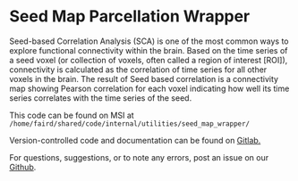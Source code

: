 # Seed Map Parcellation Wrapper

Seed-based Correlation Analysis (SCA) is one of the most common ways to explore functional connectivity within the brain. Based on the time series of a seed voxel (or collection of voxels, often called a region of interest [ROI]), connectivity is calculated as the correlation of time series for all other voxels in the brain. The result of Seed based correlation is a connectivity map showing Pearson correlation for each voxel indicating how well its time series correlates with the time series of the seed.

This code can be found on MSI at `/home/faird/shared/code/internal/utilities/seed_map_wrapper/`

Version-controlled code and documentation can be found on [Gitlab.](https://gitlab.com/Fair_lab/Cifti_conn_matrix_to_corr_dt_pt)


For questions, suggestions, or to note any errors, post an issue on our [Github](https://github.com/DCAN-Labs/cdni-brain/issues).
